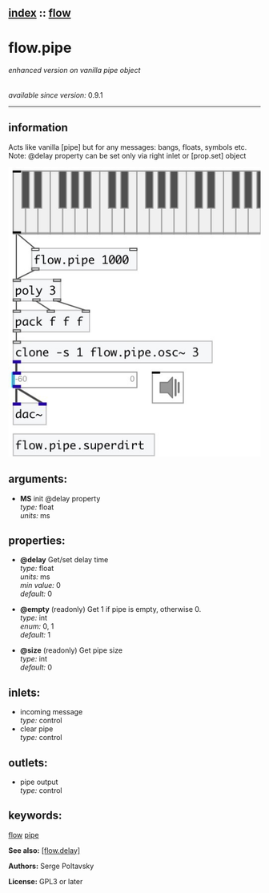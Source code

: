 [index](index.html) :: [flow](category_flow.html)
---

# flow.pipe

###### enhanced version on vanilla pipe object

*available since version:* 0.9.1

---


## information
Acts like vanilla [pipe] but for any messages: bangs, floats, symbols etc.
Note: @delay property can be set only via right inlet or [prop.set] object



[![example](../examples/img/flow.pipe.jpg)](../examples/pd/flow.pipe.pd)



## arguments:

* **MS**
init @delay property<br>
_type:_ float<br>
_units:_ ms<br>





## properties:

* **@delay** 
Get/set delay time<br>
_type:_ float<br>
_units:_ ms<br>
_min value:_ 0<br>
_default:_ 0<br>

* **@empty** (readonly)
Get 1 if pipe is empty, otherwise 0.<br>
_type:_ int<br>
_enum:_ 0, 1<br>
_default:_ 1<br>

* **@size** (readonly)
Get pipe size<br>
_type:_ int<br>
_default:_ 0<br>



## inlets:

* incoming message<br>
_type:_ control
* clear pipe<br>
_type:_ control



## outlets:

* pipe output<br>
_type:_ control



## keywords:

[flow](keywords/flow.html)
[pipe](keywords/pipe.html)



**See also:**
[\[flow.delay\]](flow.delay.html)




**Authors:** Serge Poltavsky




**License:** GPL3 or later





